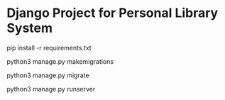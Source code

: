 # Django Project for Personal Library System

pip install -r requirements.txt

python3 manage.py makemigrations

python3 manage.py migrate

python3 manage.py runserver
